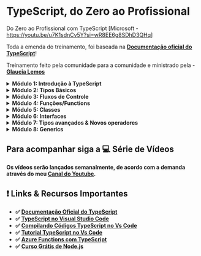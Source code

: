 # TypeScript, do Zero ao Profissional

Do Zero ao Profissional com TypeScript [Microsoft - https://youtu.be/u7K1sdnCv5Y?si=wR8EE6g8SDhD3QHq]

Toda a emenda do treinamento, foi baseada na **[Documentação oficial do TypeScript](https://www.typescriptlang.org/docs/handbook/intro.html)**!

Treinamento feito pela comunidade para a comunidade e ministrado pela - **[Glaucia Lemos](https://twitter.com/glaucia_lemos86)**

<details><summary><b>Módulo 1: Introdução à TypeScript</b></summary><br>
<b><p>Dia 01</p></b><br>
- 1.1 - O que é TypeScript?<br>
- 1.2 - Conhecendo o Playground do TypeScript<br>
- 1.3 - Preparando o Ambiente de Desenvolvimento para o TypeScript<br>
- 1.4 - Entendendo um pouco mais o arquivo tsconfig.json<br>
- 1.5 - Demo: Primeiro Programa em TypeScript – Hello World<br>
- 1.6 - E por que usar o TypeScript? E, próximos passos!
</details>

<details><summary><b>Módulo 2: Tipos Básicos</b></summary><br>
<b><p>Dia 01</p></b>
- 2.1 - Type Annotation<br>
- 2.2 - Boolean<br>
- 2.3 - Number & Bigint<br>

<b><p>Dia 02</p></b>

- 2.4 - String<br>
- 2.5 - Array<br>

<b><p>Dia 03</p></b>

- 2.6 - Tuple<br>
- 2.7 - Enum<br>

<b><p>Dia 04</p></b>

- 2.8 - Unknown<br>
- 2.9 - Any<br>

<b><p>Dia 05</p></b>

- 2.10 - Void<br>
- 2.11 - Null and Undefined<br>

<b><p>Dia 06</p></b>

- 2.12 - Never<br>

<b><p>Dia 07</p></b>

- 2.13 - Object<br>
</details>

<details><summary><b>Módulo 3: Fluxos de Controle</b></summary><br>
- 3.1 - Condicional if...else<br>
<b><p>Dia 08</p></b>
- 3.2 - Condicional switch... case<br>
- 3.3 - Condicional for<br>
- 3.4 - Condicional while<br>
</details>

<details><summary><b>Módulo 4: Funções/Functions</b></summary><br>
<b><p>Dia 09</p></b>
- 4.1 - Introdução à Funções/Functions<br>
- 4.2 - Optional Parameters<br>
<b><p>Dia 10</p></b>
- 4.3 - Default Parameters<br>
<b><p>Dia 11</p></b>
- 4.4 - Rest Parameters<br>
- 4.5 - Uso do ‘this’ e Arrow Functions<br>
- 4.6 - this Parameters<br>
- 4.7 - this Parameters em Callbacks<br>
- 4.8 - Function Overloadings<br>
</details>

<details><summary><b>Módulo 5: Classes </b></summary><br>
<b><p>Dia 12</p></b>
- 5.0 - Introdução à Classes<br>
- 5.1 - Demo: Classes<br>

<b><p>Dia 13</p></b>

- 5.2 - Modificadores de acesso<br>
- 5.3 - Demo: Modificadores de acesso<br>
- 5.4 - Modificadores de acesso: readonly<br>
- 5.5 - Demo: Modificadores de acesso: readonly<br>

<b><p>Dia 14</p></b>

- 5.6 - Getters & Setters<br>
- 5.7 - Demo: Getters & Setters<br>
- 5.8 - Herança<br>
- 5.9 - Demo: Herança<br>

<b><p>Dia 15</p></b>

- 6.0 - Membros estáticos<br>
- 6.2 - Classes abstratas<br>
</details>

<details><summary><b>Módulo 6: Interfaces</b></summary><br>
<b><p>Dia 16</p></b>
- 6.4 - Interfaces<br>
<b><p>Dia 17</p><b>
- 6.6 - Extensão de Interfaces<br>
</details>

<details><summary><b>Módulo 7: Tipos avançados & Novos operadores</b></summary><br>
<b><p>Dia 18</p></b>
- 6.8 - Intersections Types<br>
- 7.0 - Type Guards<br>

<b><p>Dia 19</p></b>

- 7.4 - Type Casting<br>

<b><p>Dia 20</p></b>

- 7.5 - Type Assertion<br>

<b><p>Dia 21</p></b>

- 7.6 - Conditional Types<br>

<b><p>Dia 22</p></b>

- 7.7 - Mapped Types<br>
- 7.8 - Satisfies Operator<br>
</details>

<details><summary><b>Módulo 8: Generics</b></summary><br>
<b><p>Dia 23</p></b>
- 8.1 - Generics<br>
<b><p>Dia 23</p></b>
-8.2 - Generics Types<br>
</details>

## Para acompanhar siga a 💻 Série de Vídeos

Os vídeos serão lançados semanalmente, de acordo com a demanda através do meu **[Canal do Youtube](https://bit.ly/youtube-canal-glaucialemos)**.

## ❗️ Links & Recursos Importantes

- ✅ **[Documentação Oficial do TypeScript](http://typescriptlang.org/docs/handbook/)**
- ✅ **[TypeScript no Visual Studio Code](https://code.visualstudio.com/docs/languages/typescript?WT.mc_id=javascript-14034-gllemos)**
- ✅ **[Compilando Códigos TypeScript no Vs Code](https://code.visualstudio.com/docs/typescript/typescript-compiling?WT.mc_id=javascript-14034-gllemos)**
- ✅ **[Tutorial TypeScript no Vs Code](https://code.visualstudio.com/docs/typescript/typescript-tutorial?WT.mc_id=javascript-14034-gllemos)**
- ✅ **[Azure Functions com TypeScript](https://docs.microsoft.com/azure/azure-functions/create-first-function-vs-code-typescript?WT.mc_id=javascript-14034-gllemos)**
- ✅ **[Curso Grátis de Node.js](https://docs.microsoft.com/learn/paths/build-javascript-applications-nodejs/?WT.mc_id=javascript-14034-gllemos)**
